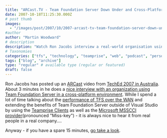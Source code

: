```yaml
---
title: "ARCast.TV - Team Foundation Server Down Under and Cross-Platform"
date: 2007-10-18T11:25:30.000Z
# post thumb
images:
  - "/images/post/2007/10/2007-arcast-tv-team-foundation-server-down-under-and-cross-platform.jpg"
#author
author: "Martin Woodward"
# description
description: "Watch Ron Jacobs interview a real-world organisation using Team Foundation Server in a cross-platform setting at TechEd Australia 2007."
# Taxonomies
categories: ["tfs", "technology", "teamprise", "web", "podcast", "personal"]
tags: ["blog", "archive"]
type: "regular" # available type (regular or featured)
draft: false
---
```


[](http://channel9.msdn.com/ShowPost.aspx?PostID=348628) Ron Jacobs has posted up an [ARCast](http://channel9.msdn.com/shows/ARCast_with_Ron_Jacobs) video from [TechEd 2007 in Australia](http://www.microsoft.com/australia/teched07/index.aspx). About 3 minutes in he does a [nice interview with an organization using Team Foundation Server in a cross-platform environment](http://channel9.msdn.com/ShowPost.aspx?PostID=348628). While I spend a lot of time talking about the [performance of TFS over the WAN](http://www.woodwardweb.com/vsts/000169.html) and extending the benefits of Team Foundation Server outside of Visual Studio by using the [Teamprise Clients](http://www.teamprise.com/) as well as the [Microsoft MSSCCI provider](http://www.microsoft.com/downloads/details.aspx?FamilyId=87E1FFBD-A484-4C3A-8776-D560AB1E6198&displaylang=en)(pronounced "Miss-key") - it is always nice to hear it from real people in a real company....

Anyway - if you have a spare 15 minutes, [go take a look](http://channel9.msdn.com/ShowPost.aspx?PostID=348628).
